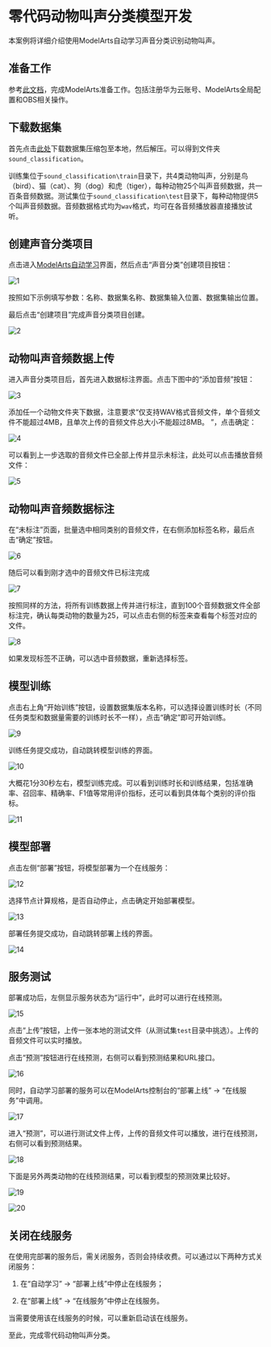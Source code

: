 
# 零代码动物叫声分类模型开发

本案例将详细介绍使用ModelArts自动学习声音分类识别动物叫声。

## 准备工作

参考[此文档](https://github.com/huaweicloud/ModelArts-Lab/tree/master/docs/ModelArts准备工作)，完成ModelArts准备工作。包括注册华为云账号、ModelArts全局配置和OBS相关操作。

## 下载数据集

首先点击[此处](https://modelarts-labs-bj4.obs.cn-north-4.myhuaweicloud.com:443/ExeML/ExeML_Sound_Classification/sound_classification.zip)下载数据集压缩包至本地，然后解压。可以得到文件夹`sound_classification`。

训练集位于`sound_classification\train`目录下，共4类动物叫声，分别是鸟（bird）、猫（cat）、狗（dog）和虎（tiger），每种动物25个叫声音频数据，共一百条音频数据。测试集位于`sound_classification\test`目录下，每种动物提供5个叫声音频数据。音频数据格式均为`wav`格式，均可在各音频播放器直接播放试听。


## 创建声音分类项目

点击进入[ModelArts自动学习](https://console.huaweicloud.com/modelarts/?region=cn-north-4#/manage/autoML)界面，然后点击“声音分类”创建项目按钮：

![1](./img/sound_classification_1.png)

按照如下示例填写参数：名称、数据集名称、数据集输入位置、数据集输出位置。

最后点击“创建项目”完成声音分类项目创建。

![2](./img/sound_classification_2.png)


## 动物叫声音频数据上传

进入声音分类项目后，首先进入数据标注界面。点击下图中的“添加音频”按钮：

![3](./img/sound_classification_3.png)

添加任一个动物文件夹下数据，注意要求“仅支持WAV格式音频文件，单个音频文件不能超过4MB，且单次上传的音频文件总大小不能超过8MB。
”，点击确定：

![4](./img/sound_classification_4.png)

可以看到上一步选取的音频文件已全部上传并显示未标注，此处可以点击播放音频文件：

![5](./img/sound_classification_5.png)


## 动物叫声音频数据标注

在“未标注”页面，批量选中相同类别的音频文件，在右侧添加标签名称，最后点击“确定”按钮。

![6](./img/sound_classification_6.png)

随后可以看到刚才选中的音频文件已标注完成

![7](./img/sound_classification_7.png)

按照同样的方法，将所有训练数据上传并进行标注，直到100个音频数据文件全部标注完，确认每类动物的数量为25，可以点击右侧的标签来查看每个标签对应的文件。

![8](./img/sound_classification_8.png)

如果发现标签不正确，可以选中音频数据，重新选择标签。


## 模型训练

点击右上角“开始训练”按钮，设置数据集版本名称，可以选择设置训练时长（不同任务类型和数据量需要的训练时长不一样），点击“确定”即可开始训练。

![9](./img/sound_classification_9.jpg)

训练任务提交成功，自动跳转模型训练的界面。

![10](./img/sound_classification_10.png)

大概花1分30秒左右，模型训练完成。可以看到训练时长和训练结果，包括准确率、召回率、精确率、F1值等常用评价指标，还可以看到具体每个类别的评价指标。

![11](./img/sound_classification_11.png)


## 模型部署

点击左侧“部署”按钮，将模型部署为一个在线服务：

![12](./img/sound_classification_12.png)

选择节点计算规格，是否自动停止，点击确定开始部署模型。

![13](./img/sound_classification_13.jpg)

部署任务提交成功，自动跳转部署上线的界面。

![14](./img/sound_classification_14.png)


## 服务测试

部署成功后，左侧显示服务状态为“运行中”，此时可以进行在线预测。

![15](./img/sound_classification_15.png)

点击“上传”按钮，上传一张本地的测试文件（从测试集`test`目录中挑选）。上传的音频文件可以实时播放。

点击“预测”按钮进行在线预测，右侧可以看到预测结果和URL接口。

![16](./img/sound_classification_16.png)

同时，自动学习部署的服务可以在ModelArts控制台的“部署上线” -> “在线服务”中调用。

![17](./img/sound_classification_17.png)

进入“预测”，可以进行测试文件上传，上传的音频文件可以播放，进行在线预测，右侧可以看到预测结果。

![18](./img/sound_classification_18.png)

下面是另外两类动物的在线预测结果，可以看到模型的预测效果比较好。

![19](./img/sound_classification_19.png)

![20](./img/sound_classification_20.png)


## 关闭在线服务

在使用完部署的服务后，需关闭服务，否则会持续收费。可以通过以下两种方式关闭服务：

1. 在“自动学习” -> “部署上线”中停止在线服务；

2. 在“部署上线” -> “在线服务”中停止在线服务。

当需要使用该在线服务的时候，可以重新启动该在线服务。

至此，完成零代码动物叫声分类。


